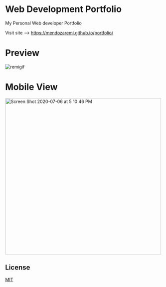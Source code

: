 # Web Development Portfolio
My Personal Web developer Portfolio

Visit site --> https://mendozaremi.github.io/portfolio/

# Preview
![remigif](https://user-images.githubusercontent.com/47014638/86644809-db6eb580-bfab-11ea-9b68-5161a1411249.gif)

# Mobile View
<img width="500" alt="Screen Shot 2020-07-06 at 5 10 46 PM" src="https://user-images.githubusercontent.com/47014638/86644861-e75a7780-bfab-11ea-915f-239a71cee410.png">


## License
[MIT](https://choosealicense.com/licenses/mit/)

